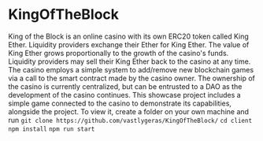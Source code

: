 # KingOfTheBlock
King of the Block is an online casino with its own ERC20 token called King Ether. 
Liquidity providers exchange their Ether for King Ether. The value of King Ether grows proportionally to the growth of the casino's funds. Liquidity providers may sell their King Ether back to the casino at any time.
The casino employs a simple system to add/remove new blockchain games via a call to the smart contract made by the casino owner. The ownership of the casino is currently centralized, but can be entrusted to a DAO as the development of the casino continues.
This showcase project includes a simple game connected to the casino to demonstrate its capabilities, alongside the project.
To view it, create a folder on your own machine and run
`git clone https://github.com/vastlygeras/KingOfTheBlock/`
`cd client`
`npm install`
`npm run start`
